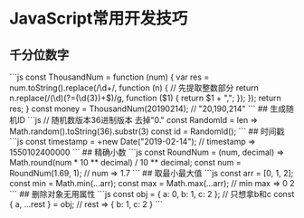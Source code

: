 # JavaScript常用开发技巧
## 千分位数字
<jsvascriptSkills-ThousandNum/>
```js
const ThousandNum = function (num) {
  var res = num.toString().replace(/\d+/, function (n) {
    // 先提取整数部分
    return n.replace(/(\d)(?=(\d{3})+$)/g, function ($1) {
      return $1 + ",";
    });
  });
  return res;
}
const money = ThousandNum(20190214);  // "20,190,214"
```
## 生成随机ID
<jsvascriptSkills-RandomId/>
```js
// 随机数版本36进制版本 去掉"0."
const RandomId = len => Math.random().toString(36).substr(3)
const id = RandomId();
```
## 时间戳
```js
const timestamp = +new Date("2019-02-14");
// timestamp => 1550102400000
```
## 精确小数
```js
const RoundNum = (num, decimal) => Math.round(num * 10 ** decimal) / 10 ** decimal;
const num = RoundNum(1.69, 1);
// num => 1.7
```
## 取最小最大值
```js
const arr = [0, 1, 2];
const min = Math.min(...arr);
const max = Math.max(...arr);
// min max => 0 2
```
## 删除对象无用属性
```js
const obj = { a: 0, b: 1, c: 2 }; // 只想拿b和c
const { a, ...rest } = obj;
// rest => { b: 1, c: 2 }
```
 
 <comment-comment/> 
 